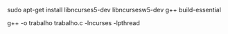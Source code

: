 sudo apt-get install libncurses5-dev libncursesw5-dev g++ build-essential

g++ -o trabalho trabalho.c -lncurses -lpthread
